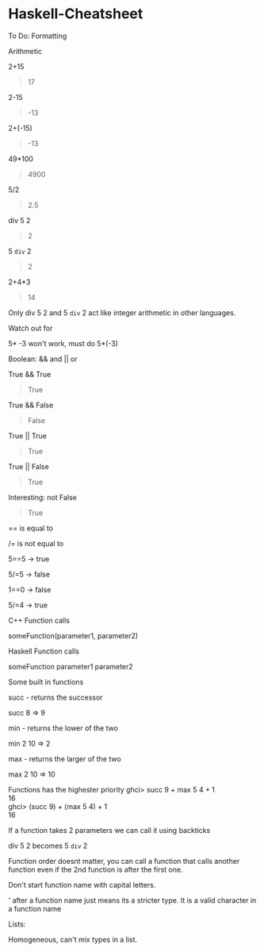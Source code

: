 # Haskell-Cheatsheet
To Do: Formatting


Arithmetic

2+15
> 17

2-15
> -13

2+(-15)
> -13

49*100
>4900

5/2
> 2.5

div 5 2
> 2

5 `div` 2
> 2

2+4*3
> 14

Only div 5 2 and 5 `div` 2 act like integer arithmetic in other languages.

Watch out for

5* -3  won't work, must do 5*(-3)

Boolean:
&& and
|| or

True && True
> True

True && False
> False

True || True
> True

True || False
> True

Interesting:
not False
> True

== is equal to

/= is not equal to

5==5 -> true

5/=5 -> false

1==0 -> false

5/=4 -> true



C++ Function calls

someFunction(parameter1, parameter2)


Haskell Function calls

someFunction parameter1 parameter2

Some built in functions

succ - returns the successor

succ 8 => 9


min - returns the lower of the two

min 2 10 => 2


max - returns the larger of the two

max 2 10 => 10


Functions has the highester priority
    ghci> succ 9 + max 5 4 + 1  
    16  
    ghci> (succ 9) + (max 5 4) + 1  
    16  
    
If a function takes 2 parameters we can call it using backticks

div 5 2 becomes 5 `div` 2


Function order doesnt matter, you can call a function that calls another function even if the 2nd function is after the first one.

Don't start function name with capital letters.

' after a function name just means its a stricter type. It is a valid character in a function name

Lists:

Homogeneous, can't mix types in a list.

